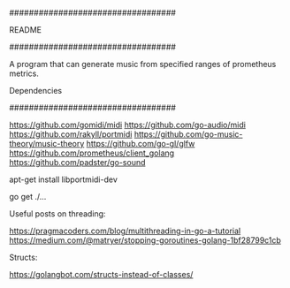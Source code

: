 ##################################

README

##################################

A program that can generate music from specified ranges of prometheus metrics. 



Dependencies

##################################

https://github.com/gomidi/midi
https://github.com/go-audio/midi
https://github.com/rakyll/portmidi
https://github.com/go-music-theory/music-theory
https://github.com/go-gl/glfw
https://github.com/prometheus/client_golang
https://github.com/padster/go-sound

apt-get install libportmidi-dev

go get ./...

Useful posts on threading: 

https://pragmacoders.com/blog/multithreading-in-go-a-tutorial
https://medium.com/@matryer/stopping-goroutines-golang-1bf28799c1cb

Structs: 

https://golangbot.com/structs-instead-of-classes/


